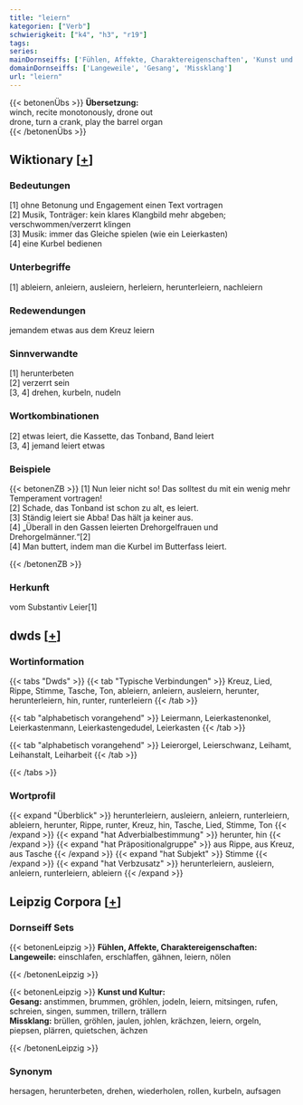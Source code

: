 ```yaml
---
title: "leiern"
kategorien: ["Verb"]
schwierigkeit: ["k4", "h3", "r19"]
tags:
series:
mainDornseiffs: ['Fühlen, Affekte, Charaktereigenschaften', 'Kunst und Kultur']
domainDornseiffs: ['Langeweile', 'Gesang', 'Missklang']
url: "leiern"
---
```


{{< betonenÜbs >}}
**Übersetzung:**  
winch, recite monotonously, drone out  
drone, turn a crank, play the  barrel organ  
{{< /betonenÜbs >}}

## Wiktionary [[+](https://de.wiktionary.org/wiki/leiern)]

### Bedeutungen
[1] ohne Betonung und Engagement einen Text vortragen  
[2] Musik, Tonträger: kein klares Klangbild mehr abgeben; verschwommen/verzerrt klingen  
[3] Musik: immer das Gleiche spielen (wie ein Leierkasten)  
[4] eine Kurbel bedienen  

### Unterbegriffe
[1] ableiern, anleiern, ausleiern, herleiern, herunterleiern, nachleiern  

### Redewendungen
jemandem etwas aus dem Kreuz leiern  

### Sinnverwandte
[1] herunterbeten  
[2] verzerrt sein  
[3, 4] drehen, kurbeln, nudeln  

### Wortkombinationen
[2] etwas leiert, die Kassette, das Tonband, Band leiert  
[3, 4] jemand leiert etwas  

### Beispiele
{{< betonenZB >}}
[1] Nun leier nicht so! Das solltest du mit ein wenig mehr Temperament vortragen!  
[2] Schade, das Tonband ist schon zu alt, es leiert.  
[3] Ständig leiert sie Abba! Das hält ja keiner aus.  
[4] „Überall in den Gassen leierten Drehorgelfrauen und Drehorgelmänner.“[2]  
[4] Man buttert, indem man die Kurbel im Butterfass leiert.  

{{< /betonenZB >}}
### Herkunft
vom Substantiv Leier[1]  



## dwds [[+](https://www.dwds.de/wb/leiern)]

### Wortinformation
{{< tabs "Dwds" >}}
{{< tab "Typische Verbindungen" >}}
Kreuz, Lied, Rippe, Stimme, Tasche, Ton, ableiern, anleiern, ausleiern, herunter, herunterleiern, hin, runter, runterleiern
{{< /tab >}}

{{< tab "alphabetisch vorangehend" >}}
Leiermann, Leierkastenonkel, Leierkastenmann, Leierkastengedudel, Leierkasten
{{< /tab >}}

{{< tab "alphabetisch vorangehend" >}}
Leierorgel, Leierschwanz, Leihamt, Leihanstalt, Leiharbeit
{{< /tab >}}

{{< /tabs >}}

### Wortprofil
{{< expand "Überblick" >}} herunterleiern, ausleiern, anleiern, runterleiern, ableiern, herunter, Rippe, runter, Kreuz, hin, Tasche, Lied, Stimme, Ton {{< /expand >}}
{{< expand "hat Adverbialbestimmung" >}} herunter, hin {{< /expand >}}
{{< expand "hat Präpositionalgruppe" >}} aus Rippe, aus Kreuz, aus Tasche {{< /expand >}}
{{< expand "hat Subjekt" >}} Stimme {{< /expand >}}
{{< expand "hat Verbzusatz" >}} herunterleiern, ausleiern, anleiern, runterleiern, ableiern {{< /expand >}}

## Leipzig Corpora [[+](https://corpora.uni-leipzig.de/en/res?word=leiern&corpusId=deu_newscrawl-public_2018)]

### Dornseiff Sets
{{< betonenLeipzig >}}
**Fühlen, Affekte, Charaktereigenschaften:**  
**Langeweile:** einschlafen, erschlaffen, gähnen, leiern, nölen  

{{< /betonenLeipzig >}}


{{< betonenLeipzig >}}
**Kunst und Kultur:**  
**Gesang:** anstimmen, brummen, gröhlen, jodeln, leiern, mitsingen, rufen, schreien, singen, summen, trillern, trällern  
**Missklang:** brüllen, gröhlen, jaulen, johlen, krächzen, leiern, orgeln, piepsen, plärren, quietschen, ächzen  

{{< /betonenLeipzig >}}

### Synonym
hersagen, herunterbeten, drehen, wiederholen, rollen, kurbeln, aufsagen

